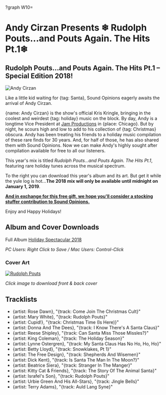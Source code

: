 ?graph W10=

#  **Andy Cirzan Presents** ❄ Rudolph Pouts...and Pouts Again. The Hits Pt.1❄

## Rudolph Pouts...and Pouts Again. The Hits Pt.1 – Special Edition 2018!

![Andy Cirzan](//static.soundopinions.org/christmas/cirzan%2018.jpg)

Like a little kid waiting for {tag: Santa}, Sound Opinions eagerly awaits the arrival of Andy Cirzan.

{name: Andy Cirzan} is the show's official Kris Kringle, bringing in the coolest and weirdest {tag: holiday} music on the block. By day, Andy is a longtime Vice President at [Jam Productions](http://jamusa.com/) in {place: Chicago}. But by night, he scours high and low to add to his collection of {tag: Christmas} obscura. Andy has been treating his friends to a holiday music compilation of these rare finds for 30 years. And, for half of those, he has also shared them with Sound Opinions. Now we can make Andy's highly sought after compilation available for free to all our listeners.

This year's mix is titled *Rudolph Pouts...and Pouts Again. The Hits Pt.1*, featuring rare holiday tunes across the musical spectrum.

To the right you can download this year's album and its art. But get it while the yule log is hot...**The 2018 mix will only be available until midnight on January 1, 2019**.

[**And in exchange for this free gift, we hope you'll consider a stocking stuffer contribution to Sound Opinions.**](http://soundopinions.org/support) 

Enjoy and Happy Holidays!

## Album and Cover Downloads
Full Album
[Holiday Spectacular 2018](http://wbez.podcast.streamguys1.com/_no_ads/2018_rudolph_pouts_and_pouts_again.zip)

*PC Users: Right Click to Save / Mac Users: Control-Click*

### Cover Art
[![Rudolph Pouts](//static.soundopinions.org/christmas/FRONT%20COVER%20TEMPLATE_2018.png)](//static.soundopinions.org/christmas/2018%20Christmas.zip)

*Click image to download front & back cover*


## Tracklists

- {artist: Rose Dawn}, "{track: Come Join The Christmas Cult}"
- {artist: Mary White}, "{track: Rudolph Pouts}"
- {artist: Cupid!}, "{track: Christmas Time (Is Here)}"
- {artist: Donna And The Dees}, "{track: I Know There's A Santa Claus}"
- {artist: Reese Shipley}, "{track: Can Santa Miss Those Missles?}"
- {artist: King Coleman}, "{track: The Holiday Season}"
- {artist: Lynne Ostergren}, "{track: My Santa Claus Has No Ho, Ho, Ho}"
- {artist: Betty Lloyd}, "{track: Snowklakes, Pt 1}"
- {artist: The Free Design}, "{track: Shepherds And Wisemen}"
- {artist: Dick Kent}, "{track: Is Santa The Man In The Moon?}"
- {artist: Beatrice Siera}, "{track: Stranger In The Manger}"
- {artist: Kitty Cat & Friends}, "{track: The Story Of The Animal Santa}"
- {artist: Israfel's Son}, "{track: Rudolph Pouts}"
- {artist: Urbie Green And His All-Stars}, "{track: Jingle Bells}"
- {artist: Terry Adams}, "{track: Auld Lang Syne}"


